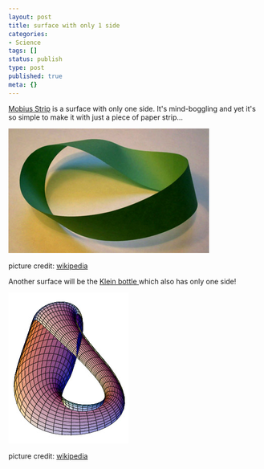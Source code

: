 ```yaml
---
layout: post
title: surface with only 1 side
categories:
- Science
tags: []
status: publish
type: post
published: true
meta: {}
---
```

[Mobius Strip](http://en.wikipedia.org/wiki/M%C3%B6bius_strip) is a surface with only one side. It's mind-boggling and yet it's so simple to make it with just a piece of paper strip...

![](/img/mobius87594322897543.jpg)

picture credit: [wikipedia](http://en.wikipedia.org/wiki/Image:M%C3%B6bius_strip.jpg)

Another surface will be the [Klein bottle ](http://en.wikipedia.org/wiki/Klein_bottle)which also has only one side!

![](/img/klein89243890234.jpg)

picture credit: [wikipedia](http://en.wikipedia.org/wiki/Image:KleinBottle-02.png)
